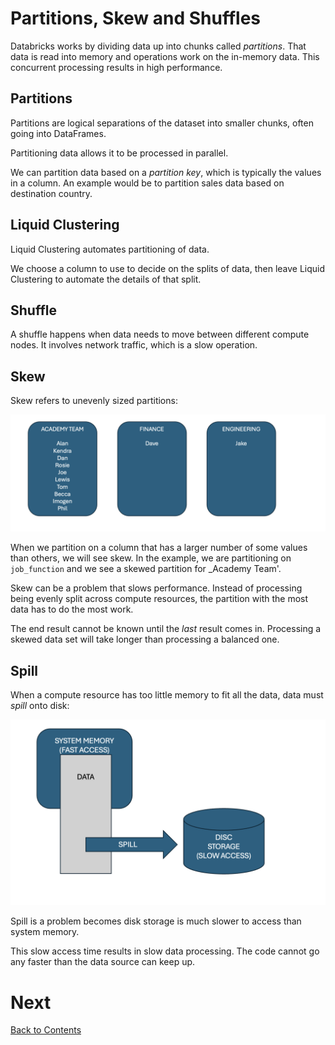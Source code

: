 # Partitions, Skew and Shuffles
Databricks works by dividing data up into chunks called _partitions_. That data is read into memory and operations work on the in-memory data. This concurrent processing results in high performance. 

## Partitions
Partitions are logical separations of the dataset into smaller chunks, often going into DataFrames.

Partitioning data allows it to be processed in parallel.

We can partition data based on a _partition key_, which is typically the values in a column. An example would be to partition sales data based on destination country.

## Liquid Clustering
Liquid Clustering automates partitioning of data. 

We choose a column to use to decide on the splits of data, then leave Liquid Clustering to automate the details of that split.

## Shuffle
A shuffle happens when data needs to move between different compute nodes. It involves network traffic, which is a slow operation.

## Skew
Skew refers to unevenly sized partitions:

![Skewed partitions](/images/skew.png)

When we partition on a column that has a larger number of some values than others, we will see skew. In the example, we are partitioning on `job_function` and we see a skewed partition for _Academy Team'.

Skew can be a problem that slows performance. Instead of processing being evenly split across compute resources, the partition with the most data has to do the most work.

The end result cannot be known until the _last_ result comes in. Processing a skewed data set will take longer than processing a balanced one.

## Spill
When a compute resource has too little memory to fit all the data, data must _spill_ onto disk:

![Data spilling onto disk](/images/spill.png)

Spill is a problem becomes disk storage is much slower to access than system memory. 

This slow access time results in slow data processing. The code cannot go any faster than the data source can keep up.

# Next
[Back to Contents](/contents.md)
